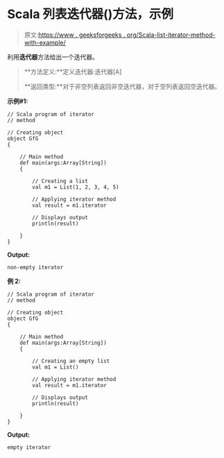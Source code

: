 # Scala 列表迭代器()方法，示例

> 原文:[https://www . geeksforgeeks . org/Scala-list-iterator-method-with-example/](https://www.geeksforgeeks.org/scala-list-iterator-method-with-example/)

利用**迭代器**方法给出一个迭代器。

> **方法定义:**定义迭代器:迭代器[A]
> 
> **返回类型:**对于非空列表返回非空迭代器，对于空列表返回空迭代器。

**示例#1:**

```
// Scala program of iterator
// method

// Creating object
object GfG
{ 

    // Main method
    def main(args:Array[String])
    {

        // Creating a list
        val m1 = List(1, 2, 3, 4, 5)

        // Applying iterator method
        val result = m1.iterator

        // Displays output
        println(result)

    }
}
```

**Output:**

```
non-empty iterator

```

**例 2:**

```
// Scala program of iterator
// method

// Creating object
object GfG
{ 

    // Main method
    def main(args:Array[String])
    {

        // Creating an empty list
        val m1 = List() 

        // Applying iterator method
        val result = m1.iterator

        // Displays output
        println(result)

    }
}
```

**Output:**

```
empty iterator

```